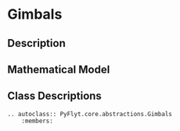 # Gimbals

## Description

## Mathematical Model

## Class Descriptions
```{eval-rst}
.. autoclass:: PyFlyt.core.abstractions.Gimbals
    :members:
```

